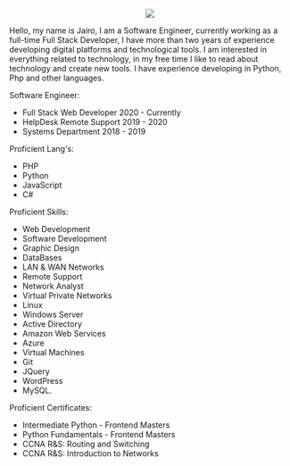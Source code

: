 <p align="center" width="100%">
    <img src="https://zjairo.com/images/logo.png"> 
</p>

Hello, my name is Jairo, I am a Software Engineer, currently working as a full-time Full Stack Developer, I have more than two years of experience developing digital platforms and technological tools. I am interested in everything related to technology, in my free time I like to read about technology and create new tools. I have experience developing in Python, Php and other languages.

Software Engineer:
- Full Stack Web Developer 2020 - Currently
- HelpDesk Remote Support 2019 - 2020
- Systems Department 2018 - 2019

Proficient Lang's: 
- PHP
- Python 
- JavaScript 
- C#

Proficient Skills: 
- Web Development
- Software Development
- Graphic Design
- DataBases
- LAN & WAN Networks
- Remote Support
- Network Analyst
- Virtual Private Networks
- Linux
- Windows Server
- Active Directory
- Amazon Web Services
- Azure
- Virtual Machines
- Git
- JQuery
- WordPress
- MySQL.

Proficient Certificates: 
- Intermediate Python - Frontend Masters
- Python Fundamentals - Frontend Masters
- CCNA R&S: Routing and Switching
- CCNA R&S: Introduction to Networks
